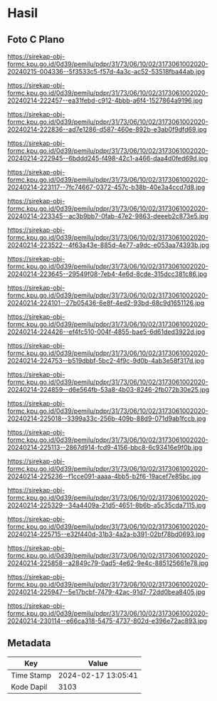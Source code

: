 # Hasil

## Foto C Plano

https://sirekap-obj-formc.kpu.go.id/0d39/pemilu/pdpr/31/73/06/10/02/3173061002020-20240215-004336--5f3533c5-f57d-4a3c-ac52-53518fba44ab.jpg

https://sirekap-obj-formc.kpu.go.id/0d39/pemilu/pdpr/31/73/06/10/02/3173061002020-20240214-222457--ea31febd-c912-4bbb-a6f4-1527864a9196.jpg

https://sirekap-obj-formc.kpu.go.id/0d39/pemilu/pdpr/31/73/06/10/02/3173061002020-20240214-222836--ad7e1286-d587-460e-892b-e3ab0f9dfd69.jpg

https://sirekap-obj-formc.kpu.go.id/0d39/pemilu/pdpr/31/73/06/10/02/3173061002020-20240214-222945--6bddd245-f498-42c1-a466-daa4d0fed69d.jpg

https://sirekap-obj-formc.kpu.go.id/0d39/pemilu/pdpr/31/73/06/10/02/3173061002020-20240214-223117--7fc74667-0372-457c-b38b-40e3a4ccd7d8.jpg

https://sirekap-obj-formc.kpu.go.id/0d39/pemilu/pdpr/31/73/06/10/02/3173061002020-20240214-223345--ac3b9bb7-0fab-47e2-9863-deeeb2c873e5.jpg

https://sirekap-obj-formc.kpu.go.id/0d39/pemilu/pdpr/31/73/06/10/02/3173061002020-20240214-223522--4f63a43e-885d-4e77-a9dc-e053aa74393b.jpg

https://sirekap-obj-formc.kpu.go.id/0d39/pemilu/pdpr/31/73/06/10/02/3173061002020-20240214-223645--29549f08-7eb4-4e6d-8cde-315dcc381c86.jpg

https://sirekap-obj-formc.kpu.go.id/0d39/pemilu/pdpr/31/73/06/10/02/3173061002020-20240214-224101--27b05436-6e8f-4ed2-93bd-68c9d1651126.jpg

https://sirekap-obj-formc.kpu.go.id/0d39/pemilu/pdpr/31/73/06/10/02/3173061002020-20240214-224426--ef4fc510-004f-4855-bae5-6d61ded3922d.jpg

https://sirekap-obj-formc.kpu.go.id/0d39/pemilu/pdpr/31/73/06/10/02/3173061002020-20240214-224753--b519dbbf-5bc2-4f9c-9d0b-4ab3e58f317d.jpg

https://sirekap-obj-formc.kpu.go.id/0d39/pemilu/pdpr/31/73/06/10/02/3173061002020-20240214-224859--d6e564fb-53a8-4b03-8246-2fb072b30e25.jpg

https://sirekap-obj-formc.kpu.go.id/0d39/pemilu/pdpr/31/73/06/10/02/3173061002020-20240214-225018--3399a33c-256b-409b-88d9-071d9ab1fccb.jpg

https://sirekap-obj-formc.kpu.go.id/0d39/pemilu/pdpr/31/73/06/10/02/3173061002020-20240214-225113--2867d914-fcd9-4156-bbc8-6c93416e9f0b.jpg

https://sirekap-obj-formc.kpu.go.id/0d39/pemilu/pdpr/31/73/06/10/02/3173061002020-20240214-225236--f1cce091-aaaa-4bb5-b2f6-19acef7e85bc.jpg

https://sirekap-obj-formc.kpu.go.id/0d39/pemilu/pdpr/31/73/06/10/02/3173061002020-20240214-225329--34a4409a-21d5-4651-8b6b-a5c35cda7115.jpg

https://sirekap-obj-formc.kpu.go.id/0d39/pemilu/pdpr/31/73/06/10/02/3173061002020-20240214-225715--e32f440d-31b3-4a2a-b391-02bf78bd0693.jpg

https://sirekap-obj-formc.kpu.go.id/0d39/pemilu/pdpr/31/73/06/10/02/3173061002020-20240214-225858--a2849c79-0ad5-4e62-9e4c-885125661e78.jpg

https://sirekap-obj-formc.kpu.go.id/0d39/pemilu/pdpr/31/73/06/10/02/3173061002020-20240214-225947--5e17bcbf-7479-42ac-91d7-72dd0bea8405.jpg

https://sirekap-obj-formc.kpu.go.id/0d39/pemilu/pdpr/31/73/06/10/02/3173061002020-20240214-230114--e66ca318-5475-4737-802d-e396e72ac893.jpg


## Metadata

| Key        | Value               |
| ---------- | ------------------- |
| Time Stamp | 2024-02-17 13:05:41 |
| Kode Dapil | 3103                |



